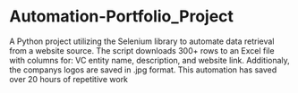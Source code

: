 # Automation-Portfolio_Project
A Python project utilizing the Selenium library to automate data retrieval from a website source. 
The script downloads 300+ rows to an Excel file with columns for: VC entity name, description, and website link. Additionaly, the companys logos are saved in .jpg format. 
This automation has saved over 20 hours of repetitive work
